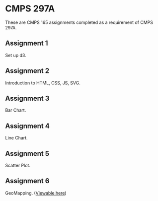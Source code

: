 # CMPS 297A

These are CMPS 165 assignments completed as a requirement of CMPS 297A.

## Assignment 1

Set up d3.

## Assignment 2

Introduction to HTML, CSS, JS, SVG.

## Assignment 3

Bar Chart.

## Assignment 4

Line Chart.

## Assignment 5

Scatter Plot.

## Assignment 6

GeoMapping. ([Viewable here](https://superannlin.github.io/chloropleth/))

<!--
# d3-book

These are sample code files to accompany the book “Interactive Data Visualization for the Web” by Scott Murray, published in March 2013 by O’Reilly.

- [O’Reilly book page](http://shop.oreilly.com/product/0636920026938.do)
- [Online version with inline examples](http://chimera.labs.oreilly.com/books/1230000000345)
- [Author’s website](http://alignedleft.com/)



### Version

**Important:** Make sure you are using the correct version of these example files!  Otherwise, the examples you see here may not exactly match the ones you see in the book.

This is version **1.0**.  This release matches examples seen in the first edition of the book, published March 2013.



### License

This work is licensed under a Creative Commons Attribution-NonCommercial-NoDerivs 3.0 Unported License.

http://creativecommons.org/licenses/by-nc-nd/3.0/
-->
